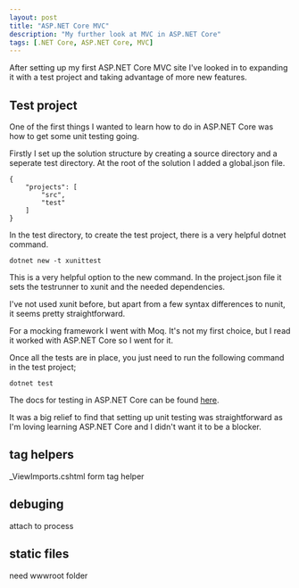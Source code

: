 ```yaml
---
layout: post
title: "ASP.NET Core MVC"
description: "My further look at MVC in ASP.NET Core"
tags: [.NET Core, ASP.NET Core, MVC]
---
```


After setting up my first ASP.NET Core MVC site I've looked in to expanding it with a test project
and taking advantage of more new features.

## Test project

One of the first things I wanted to learn how to do in ASP.NET Core was how to 
get some unit testing going.

Firstly I set up the solution structure by creating a source directory and a seperate test directory.
At the root of the solution I added a global.json file.

    {
        "projects": [
            "src",
            "test"
        ]
    }

In the test directory, to create the test project, there is a very helpful dotnet command.

    dotnet new -t xunittest

This is a very helpful option to the new command. In the project.json file it sets the testrunner
to xunit and the needed dependencies.

I've not used xunit before, but apart from a few syntax differences to nunit, it seems pretty
straightforward.

For a mocking framework I went with Moq. It's not my first choice, but I read it worked with 
ASP.NET Core so I went for it. 

Once all the tests are in place, you just need to run the following command in the test project;

    dotnet test

The docs for testing in ASP.NET Core can be found [here](https://docs.microsoft.com/en-us/dotnet/articles/core/testing/unit-testing-with-dotnet-test).

It was a big relief to find that setting up unit testing was straightforward as I'm loving
learning ASP.NET Core and I didn't want it to be a blocker.

## tag helpers

_ViewImports.cshtml
form tag helper

## debuging

attach to process

## static files

need wwwroot folder